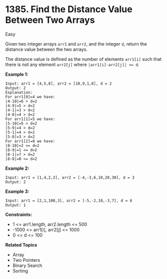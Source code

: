 # 1385. Find the Distance Value Between Two Arrays

Easy

Given two integer arrays `arr1` and `arr2`, and the integer `d`, return the distance value between the two arrays.

The distance value is defined as the number of elements `arr1[i]` such that there is not any element `arr2[j]` where `|arr1[i]-arr2[j]| <= d`.

 

**Example 1:**
```
Input: arr1 = [4,5,8], arr2 = [10,9,1,8], d = 2
Output: 2
Explanation: 
For arr1[0]=4 we have: 
|4-10|=6 > d=2 
|4-9|=5 > d=2 
|4-1|=3 > d=2 
|4-8|=4 > d=2 
For arr1[1]=5 we have: 
|5-10|=5 > d=2 
|5-9|=4 > d=2 
|5-1|=4 > d=2 
|5-8|=3 > d=2
For arr1[2]=8 we have:
|8-10|=2 <= d=2
|8-9|=1 <= d=2
|8-1|=7 > d=2
|8-8|=0 <= d=2
```
**Example 2:**
```
Input: arr1 = [1,4,2,3], arr2 = [-4,-3,6,10,20,30], d = 3
Output: 2
```
**Example 3:**
```
Input: arr1 = [2,1,100,3], arr2 = [-5,-2,10,-3,7], d = 6
Output: 1
 ```

**Constraints:**

- 1 <= arr1.length, arr2.length <= 500
- -1000 <= arr1[i], arr2[j] <= 1000
- 0 <= d <= 100

**Related Topics**
- Array
- Two Pointers
- Binary Search
- Sorting
